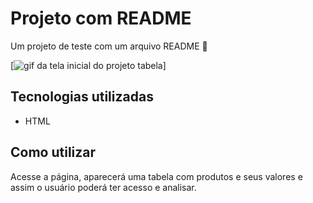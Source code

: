 # Projeto com README
Um projeto de teste com um arquivo README 📌

[<img src="../aula-tabela/giftela.gif" alt="gif da tela inicial do projeto tabela">]

## Tecnologias utilizadas
- HTML

## Como utilizar
Acesse a página, aparecerá uma tabela com produtos e seus valores e assim o usuário poderá ter acesso e analisar.